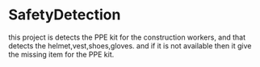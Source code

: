 # SafetyDetection
this project is detects the PPE kit for the construction workers, and that detects the helmet,vest,shoes,gloves. and if it is not available then it give the missing item for the PPE kit.
